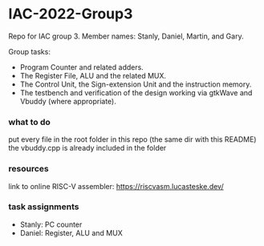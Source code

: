 # IAC-2022-Group3
Repo for IAC group 3. Member names: Stanly, Daniel, Martin, and Gary.

Group tasks:
- Program Counter and related adders.
- The Register File, ALU and the related MUX.
- The Control Unit, the Sign-extension Unit and the instruction memory.
- The testbench and verification of the design working via gtkWave and Vbuddy (where appropriate).

### what to do
put every file in the root folder in this repo (the same dir with this README)
the vbuddy.cpp is already included in the folder

### resources
link to online RISC-V assembler: https://riscvasm.lucasteske.dev/


### task assignments
- Stanly: PC counter
- Daniel: Register, ALU and MUX